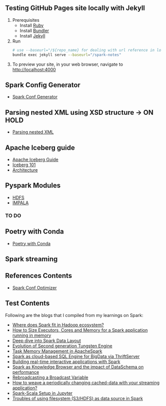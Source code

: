 ## Testing GitHub Pages site locally with Jekyll
1. Prerequisites
    - Install [Ruby](https://www.ruby-lang.org/en/documentation/installation/)
    - Install [Bundler](https://bundler.io/)
    - Install [Jekyll](https://jekyllrb.com/docs/installation/)
2. Run
    ```bash
    # use --baseurl="/${repo_name} for dealing with url reference in local mode and production mode
    bundle exec jekyll serve --baseurl="/spark-notes"
    ```
3. To preview your site, in your web browser, navigate to [http://localhost:4000](http://localhost:4000)

## Spark Config Generator
- [Spark Conf Generator](../spark-notes/spark-conf-generator)


## Parsing nested XML using XSD structure -> ON HOLD
- [Parsing nested XML](../spark-notes/parsing-nested-xml)

## Apache Iceberg guide
- [Apache Iceberg Guide](../spark-notes/apache-iceberg-guide)
- [Iceberg 101](https://www.dremio.com/blog/apache-iceberg-101-your-guide-to-learning-apache-iceberg-concepts-and-practices/)
- [Architecture](https://www.dremio.com/resources/guides/apache-iceberg-an-architectural-look-under-the-covers/)

## Pyspark Modules
- [HDFS](../spark-notes/pyspark-modules-hdfs)
- [IMPALA](../spark-notes/pyspark-modules-impala)

### TO DO

## Poetry with Conda
- [Poetry with Conda](https://michhar.github.io/2023-07-poetry-with-conda/)

## Spark streaming

## References Contents
- [Spark Conf Optimizer](https://sparkconfigoptimizer.com/)

## Test Contents
Following are the blogs that I compiled from my learnings on Spark:
- [Where does Spark fit in Hadoop ecosystem?](https://spoddutur.github.io/spark-notes/hadoop-map-reduce-vs-spark)
- [How to Size Executors, Cores and Memory for a Spark application running in memory](https://spoddutur.github.io/spark-notes/distribution_of_executors_cores_and_memory_for_spark_application)
- [Deep dive into Spark Data Layout](https://spoddutur.github.io/spark-notes/deep_dive_into_storage_formats)
- [Evolution of Second generation Tungsten Engine](https://spoddutur.github.io/spark-notes/second_generation_tungsten_engine)
- [Task Memory Management in ApacheSpark](https://spoddutur.github.io/spark-notes/task_memory_management_in_spark)
- [Spark as cloud-based SQL Engine for BigData via ThriftServer](https://spoddutur.github.io/spark-notes/spark-as-cloud-based-sql-engine-via-thrift-server)
- [Building real-time interactive applications with Spark](https://spoddutur.github.io/spark-notes/build-real-time-interations-with-spark)
- [Spark as Knowledge Browser and the impact of DataSchema on performance](https://spoddutur.github.io/spark-notes/knowledge-browser)
- [Rebroadcasting a Broadcast Variable](https://spoddutur.github.io/spark-notes/rebroadcast_a_broadcast_variable)
- [How to weave a periodically changing cached-data with your streaming application?](https://spoddutur.github.io/spark-notes/weaving_a_changing_broadcast_variable)
- [Spark-Scala Setup in Jupyter](https://spoddutur.github.io/spark-notes/jupyter-spark-setup)
- [Troubles of using filesystem (S3/HDFS) as data source in Spark](https://spoddutur.github.io/spark-notes/s3-filesystem-as-datasource-in-spark)